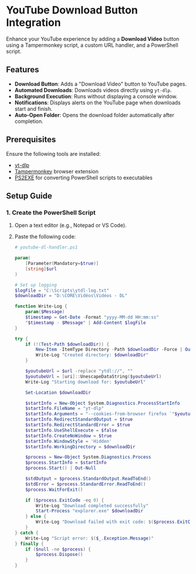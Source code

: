 # YouTube Download Button Integration

Enhance your YouTube experience by adding a **Download Video** button using a Tampermonkey script, a custom URL handler, and a PowerShell script.

## Features

- **Download Button**: Adds a "Download Video" button to YouTube pages.
- **Automated Downloads**: Downloads videos directly using `yt-dlp`.
- **Background Execution**: Runs without displaying a console window.
- **Notifications**: Displays alerts on the YouTube page when downloads start and finish.
- **Auto-Open Folder**: Opens the download folder automatically after completion.

## Prerequisites

Ensure the following tools are installed:

- [yt-dlp](https://github.com/yt-dlp/yt-dlp)
- [Tampermonkey](https://www.tampermonkey.net/) browser extension
- [PS2EXE](https://github.com/MScholtes/PS2EXE) for converting PowerShell scripts to executables

## Setup Guide

### 1. Create the PowerShell Script

1. Open a text editor (e.g., Notepad or VS Code).
2. Paste the following code:

   ```powershell
   # youtube-dl-handler.ps1

   param(
       [Parameter(Mandatory=$true)]
       [string]$url
   )

   # Set up logging
   $logFile = "C:\Scripts\ytdl-log.txt"
   $downloadDir = "D:\CORE\Vidéos\Vidéos - DL"

   function Write-Log {
       param($Message)
       $timestamp = Get-Date -Format "yyyy-MM-dd HH:mm:ss"
       "$timestamp - $Message" | Add-Content $logFile
   }

   try {
       if (!(Test-Path $downloadDir)) {
           New-Item -ItemType Directory -Path $downloadDir -Force | Out-Null
           Write-Log "Created directory: $downloadDir"
       }

       $youtubeUrl = $url -replace "ytdl://", ""
       $youtubeUrl = [uri]::UnescapeDataString($youtubeUrl)
       Write-Log "Starting download for: $youtubeUrl"

       Set-Location $downloadDir

       $startInfo = New-Object System.Diagnostics.ProcessStartInfo
       $startInfo.FileName = "yt-dlp"
       $startInfo.Arguments = "--cookies-from-browser firefox `"$youtubeUrl`""
       $startInfo.RedirectStandardOutput = $true
       $startInfo.RedirectStandardError = $true
       $startInfo.UseShellExecute = $false
       $startInfo.CreateNoWindow = $true
       $startInfo.WindowStyle = 'Hidden'
       $startInfo.WorkingDirectory = $downloadDir

       $process = New-Object System.Diagnostics.Process
       $process.StartInfo = $startInfo
       $process.Start() | Out-Null

       $stdOutput = $process.StandardOutput.ReadToEnd()
       $stdError = $process.StandardError.ReadToEnd()
       $process.WaitForExit()

       if ($process.ExitCode -eq 0) {
           Write-Log "Download completed successfully"
           Start-Process "explorer.exe" $downloadDir
       } else {
           Write-Log "Download failed with exit code: $($process.ExitCode). Error output: $stdError"
       }
   } catch {
       Write-Log "Script error: $($_.Exception.Message)"
   } finally {
       if ($null -ne $process) {
           $process.Dispose()
       }
   }
